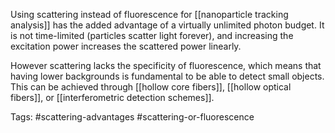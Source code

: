 Using scattering instead of fluorescence for [[nanoparticle tracking analysis]] has the added advantage of a virtually unlimited photon budget. It is not time-limited (particles scatter light forever), and increasing the excitation power increases the scattered power linearly. 

However scattering lacks the specificity of fluorescence, which means that having lower backgrounds is fundamental to be able to detect small objects. This can be achieved through [[hollow core fibers]], [[hollow optical fibers]], or [[interferometric detection schemes]]. 

Tags: #scattering-advantages #scattering-or-fluorescence